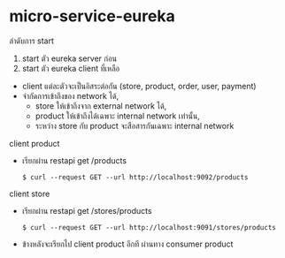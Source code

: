# micro-service-eureka

ลำดับการ start
1. start ตัว eureka server ก่อน
2. start ตัว eureka client ที่เหลือ


- client แต่ละตัวจะเป็นอิสระต่อกัน (store, product, order, user, payment)
- จำกัดการเข้าถึงของ network ได้,
    - store ให้เข้าถึงจาก external network ได้,
    - product ให้เข้าถึงได้เฉพาะ internal network เท่านั้น,
    - ระหว่าง store กับ product จะสือสารกันเฉพาะ internal network

client product
- เรียกผ่าน restapi get /products

    `$ curl --request GET --url http://localhost:9092/products`

client store
- เรียกผ่าน restapi get /stores/products

    `$ curl --request GET --url http://localhost:9091/stores/products`

- ข้างหลังจะเรียกไป client product อีกที ผ่านทาง consumer product


